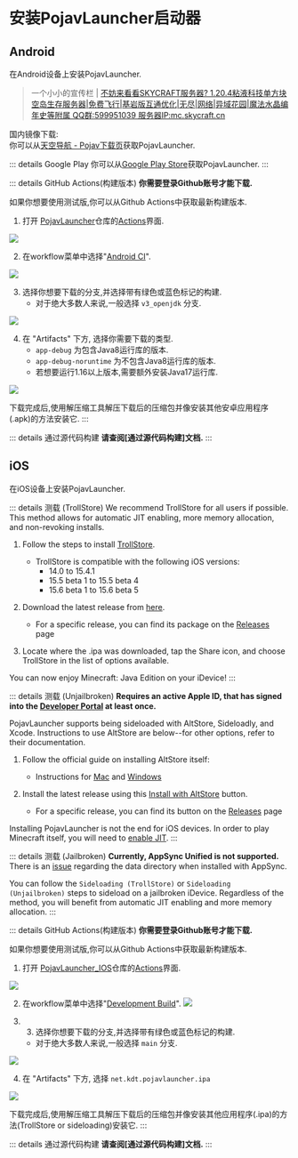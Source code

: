 # 安装PojavLauncher启动器

## Android
在Android设备上安装PojavLauncher.  
> 一个小小的宣传栏 | [不妨来看看SKYCRAFT服务器? 1.20.4粘液科技单方块空岛生存服务器|免费飞行|基岩版互通优化|无尽|网络|异域花园|魔法水晶编年史等附属 QQ群:599951039 服务器IP:mc.skycraft.cn](https://docs.skycraft.cn/oneblock)   
  
国内镜像下载:  
你可以从[天空导航 - Pojav下载页](https://mc.skycraft.cn/pojav/download)获取PojavLauncher.  


::: details Google Play
你可以从[Google Play Store](https://play.google.com/store/apps/details?id=net.kdt.pojavlaunch)获取PojavLauncher.
:::

::: details GitHub Actions(构建版本)
**你需要登录Github账号才能下载.**

如果你想要使用测试版,你可以从Github Actions中获取最新构建版本.

1. 打开 [PojavLauncher](https://github.com/PojavLauncherTeam/PojavLauncher)仓库的[Actions](https://github.com/PojavLauncherTeam/PojavLauncher/actions)界面.

![](./images/Actions/android/Android-Actions-1.png)

2. 在workflow菜单中选择"[Android CI](https://github.com/PojavLauncherTeam/PojavLauncher/actions/workflows/android.yml)".

![](./images/Actions/android/Android-Actions-2.png)

3. 选择你想要下载的分支,并选择带有绿色或蓝色标记的构建.
    - 对于绝大多数人来说,一般选择 `v3_openjdk` 分支.

![](./images/Actions/android/Android-Actions-3.png)

4. 在 "Artifacts" 下方, 选择你需要下载的类型.
    - `app-debug` 为包含Java8运行库的版本.
    - `app-debug-noruntime` 为不包含Java8运行库的版本.
    - 若想要运行1.16以上版本,需要额外安装Java17运行库.

![](./images/Actions/android/Android-Actions-4.png)

下载完成后,使用解压缩工具解压下载后的压缩包并像安装其他安卓应用程序(.apk)的方法安装它.
:::

::: details 通过源代码构建
**请查阅[通过源代码构建]文档.**
:::

## iOS
在iOS设备上安装PojavLauncher.

::: details 测载 (TrollStore)
We recommend TrollStore for all users if possible. This method allows for automatic JIT enabling, more memory allocation, and non-revoking installs.

1. Follow the steps to install [TrollStore](https://github.com/opa334/TrollStore).
    - TrollStore is compatible with the following iOS versions:
        - 14.0 to 15.4.1
        - 15.5 beta 1 to 15.5 beta 4
        - 15.6 beta 1 to 15.6 beta 5

2. Download the latest release from [here](https://github.com/PojavLauncherTeam/PojavLauncher_iOS/releases/latest/download/net.kdt.pojavlauncher.ipa).
    - For a specific release, you can find its package on the [Releases](https://github.com/PojavLauncherTeam/PojavLauncher_iOS/releases) page

3. Locate where the .ipa was downloaded, tap the Share icon, and choose TrollStore in the list of options available.

You can now enjoy Minecraft: Java Edition on your iDevice!
:::

::: details 测载 (Unjailbroken)
**Requires an active Apple ID, that has signed into the [Developer Portal](https://developer.apple.com/account) at least once.**

PojavLauncher supports being sideloaded with AltStore, Sideloadly, and Xcode. Instructions to use AltStore are below--for other options, refer to their documentation.

1. Follow the official guide on installing AltStore itself:
    - Instructions for [Mac](https://faq.altstore.io/getting-started/how-to-install-altstore-macos) and [Windows](https://faq.altstore.io/getting-started/how-to-install-altstore-windows)
    
2. Install the latest release using this [Install with AltStore](altstore://install?url=https://github.com/PojavLauncherTeam/PojavLauncher_iOS/releases/latest/download/net.kdt.pojavlauncher.ipa) button.
    - For a specific release, you can find its button on the [Releases](https://github.com/PojavLauncherTeam/PojavLauncher_iOS/releases) page

Installing PojavLauncher is not the end for iOS devices. In order to play Minecraft itself, you will need to [enable JIT](./JIT.md).
:::

::: details 测载 (Jailbroken)
**Currently, AppSync Unified is not supported.** There is an [issue](https://github.com/akemin-dayo/AppSync/issues/108) regarding the data directory when installed with AppSync.

You can follow the `Sideloading (TrollStore)` or `Sideloading (Unjailbroken)` steps to sideload on a jailbroken iDevice. Regardless of the method, you will benefit from automatic JIT enabling and more memory allocation.
:::

::: details GitHub Actions(构建版本)
**你需要登录Github账号才能下载.**  

如果你想要使用测试版,你可以从Github Actions中获取最新构建版本.

1. 打开 [PojavLauncher_IOS](https://github.com/PojavLauncherTeam/PojavLauncher_IOS)仓库的[Actions](https://github.com/PojavLauncherTeam/PojavLauncher_IOS/actions)界面.

![](./images/Actions/ios/iOS-Actions-1.png)

2. 在workflow菜单中选择"[Development Build](https://github.com/PojavLauncherTeam/PojavLauncher/actions/workflows/)".
![](./images/Actions/ios/iOS-Actions-2.png)

3. 3. 选择你想要下载的分支,并选择带有绿色或蓝色标记的构建.
    - 对于绝大多数人来说,一般选择 `main` 分支.

![](./images/Actions/ios/iOS-Actions-3.png)

4. 在 "Artifacts" 下方, 选择 `net.kdt.pojavlauncher.ipa`

![](./images/Actions/ios/iOS-Actions-4.png)

下载完成后,使用解压缩工具解压下载后的压缩包并像安装其他应用程序(.ipa)的方法(TrollStore or sideloading)安装它.
:::

::: details 通过源代码构建
**请查阅[通过源代码构建]文档.**
:::

